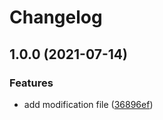 # Changelog

## 1.0.0 (2021-07-14)


### Features

* add modification file ([36896ef](https://www.github.com/brokeyourbike/convert-total-to-usd-for-opencart/commit/36896ef99fa71c6ef58c1de3b72d0e3ae05ac2ea))
